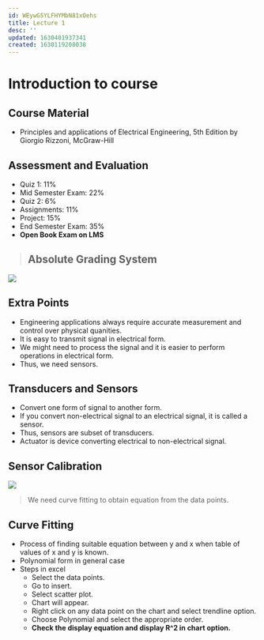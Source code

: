 ```yaml
---
id: WEywG5YLFHYMbN81xOehs
title: Lecture 1
desc: ''
updated: 1630401937341
created: 1630119208038
---
```


# Introduction to course

## Course Material
* Principles and applications of Electrical Engineering, 5th Edition by Giorgio Rizzoni, McGraw-Hill

## Assessment and Evaluation
* Quiz 1: 11%
* Mid Semester Exam: 22%
* Quiz 2: 6%
* Assignments: 11%
* Project: 15%
* End Semester Exam: 35%
* **Open Book Exam on LMS**

> ## **Absolute Grading System**

![](/assets/images/2021-08-29-20-32-26.png)

## Extra Points
* Engineering applications always require accurate measurement and control over physical quanities.
* It is easy to transmit signal in electrical form.
* We might need to process the signal and it is easier to perform operations in electrical form.
* Thus, we need sensors.

## Transducers and Sensors
* Convert one form of signal to another form.
* If you convert non-electrical signal to an electrical signal, it is called a sensor.
* Thus, sensors are subset of transducers.
* Actuator is device converting electrical to non-electrical signal.

## Sensor Calibration
![](/assets/images/2021-08-30-10-01-01.png)

> We need curve fitting to obtain equation from the data points.

## Curve Fitting
* Process of finding suitable equation between y and x when table of values of x and y is known.
* Polynomial form in general case
* Steps in excel
    * Select the data points.
    * Go to insert.
    * Select scatter plot.
    * Chart will appear.
    * Right click on any data point on the chart and select trendline option.
    * Choose Polynomial and select the appropriate order.
    * **Check the display equation and display R^2 in chart option.**
